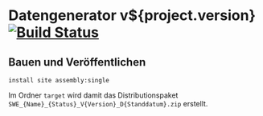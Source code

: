 Datengenerator v${project.version} [![Build Status](https://travis-ci.org/datenverteiler/de.bsvrz.pat.datgen.svg?branch=master)](https://travis-ci.org/datenverteiler/de.bsvrz.pat.datgen)
======================


Bauen und Veröffentlichen
-------------------------

    install site assembly:single

Im Ordner `target` wird damit das Distributionspaket
`SWE_{Name}_{Status}_V{Version}_D{Standdatum}.zip` erstellt.
